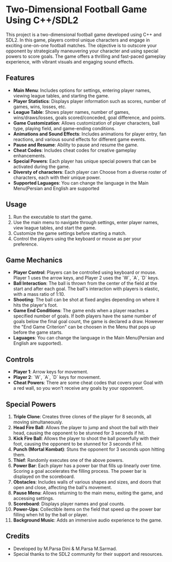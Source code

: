 
# Two-Dimensional Football Game Using C++/SDL2

This project is a two-dimensional football game developed using C++ and SDL2. 
In this game, players control unique characters and engage in exciting one-on-one football matches. The objective is to outscore your opponent by strategically maneuvering your character and using special powers to score goals. The game offers a thrilling and fast-paced gameplay experience, with vibrant visuals and engaging sound effects.

## Features
- **Main Menu**: Includes options for settings, entering player names, viewing league tables, and starting the game.
- **Player Statistics**: Displays player information such as scores, number of games, wins, losses, etc.
- **League Table**: Shows player names, number of games, wins/draws/losses, goals scored/conceded, goal difference, and points.
- **Game Customization**: Allows customization of player characters, ball type, playing field, and game-ending conditions.
- **Animations and Sound Effects**: Includes animations for player entry, fan reactions, and various sound effects for different game events.
- **Pause and Resume**: Ability to pause and resume the game.
- **Cheat Codes**: Includes cheat codes for creative gameplay enhancements.
- **Special Powers**: Each player has unique special powers that can be activated during the game.
- **Diversty of characters**: Each player can Choose from a diverse roster of characters, each with their unique power.
- **Supported Laguages**: You can change the language in the Main Menu(Persian and English are supported

## Usage
1. Run the executable to start the game.
2. Use the main menu to navigate through settings, enter player names, view league tables, and start the game.
3. Customize the game settings before starting a match.
4. Control the players using the keyboard or mouse as per your preference.

## Game Mechanics
- **Player Control**: Players can be controlled using keyboard or mouse. Player 1 uses the arrow keys, and Player 2 uses the \`W\`, \`A\`, \`D\` keys.
- **Ball Interaction**: The ball is thrown from the center of the field at the start and after each goal. The ball's interaction with players is elastic, with a mass ratio of 1:10.
- **Shooting**: The ball can be shot at fixed angles depending on where it hits the player's foot.
- **Game End Conditions**: The game ends when a player reaches a specified number of goals. If both players have the same number of goals below the final goal count, the game is declared a draw.
  However the "End Game Criterion" can be choosen in the Menu that pops up before the game starts.
- **Laguages**: You can change the language in the Main Menu(Persian and English are supported).

## Controls
- **Player 1**: Arrow keys for movement.
- **Player 2**: \`W\`, \`A\`, \`D\` keys for movement.
- **Cheat Powers**: There are some cheat codes that covers your Goal with a red wall, so you won't receive any goals by your opponnent.

## Special Powers
1. **Triple Clone**: Creates three clones of the player for 8 seconds, all moving simultaneously.
2. **Head Fire Ball**: Allows the player to jump and shoot the ball with their head, causing the opponent to be stunned for 3 seconds if hit.
3. **Kick Fire Ball**: Allows the player to shoot the ball powerfully with their foot, causing the opponent to be stunned for 3 seconds if hit.
4. **Punch (Mortal Kombat)**: Stuns the opponent for 3 seconds upon hitting them.
5. **Thief**: Randomly executes one of the above powers.
6. **Power Bar**: Each player has a power bar that fills up linearly over time. Scoring a goal accelerates the filling process. The power bar is displayed on the scoreboard.
7. **Obstacles**: Includes walls of various shapes and sizes, and doors that open and close, affecting the ball's movement.
8. **Pause Menu**: Allows returning to the main menu, exiting the game, and accessing settings.
9. **Scoreboard**: Displays player names and goal counts.
10. **Power-Ups**: Collectible items on the field that speed up the power bar filling when hit by the ball or player.
11. **Background Music**: Adds an immersive audio experience to the game.

## Credits
- Developed by M.Parsa Dini & M.Parsa M.Sarmad.
- Special thanks to the SDL2 community for their support and resources.

